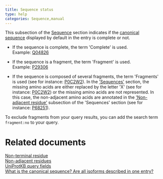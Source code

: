 ```yaml
---
title: Sequence status
type: help
categories: Sequence,manual
---
```


This subsection of the [Sequence](https://www.uniprot.org/help/sequences_section) section indicates if the [canonical sequence](https://www.uniprot.org/help/canonical_and_isoforms) displayed by default in the entry is complete or not.

- If the sequence is complete, the term 'Complete' is used.  
  Example: [Q04826](https://www.uniprot.org/uniprotkb/Q04826#sequences)

- If the sequence is a fragment, the term 'Fragment' is used.  
  Example: [P29306](https://www.uniprot.org/uniprotkb/P29306#sequences)

- If the sequence is composed of several fragments, the term 'Fragments' is used (see for instance: [P0C2W2](https://www.uniprot.org/uniprotkb/P0C2W2#sequences)). In the ['Sequences'](https://www.uniprot.org/help/sequences) section, the missing amino acids are either replaced by the letter 'X' (see for instance: [P0C2W2](https://www.uniprot.org/uniprotkb/P0C2W2#sequences)) or the missing amino acids are not represented. In this case, the non-adjacent amino acids are annotated in the ['Non-adjacent residue'](https://www.uniprot.org/help/non_cons) subsection of the 'Sequences' section (see for instance: [P68251](https://www.uniprot.org/uniprotkb/P68251#sequences)).

To exclude fragments from your query results, you can add the search term `fragment:no` to your query.

# Related documents

[Non-terminal residue](https://www.uniprot.org/help/non_ter)  
[Non-adjacent residues](https://www.uniprot.org/help/non_cons)  
[UniProtKB query fields](https://www.uniprot.org/help/query-fields)  
[What is the canonical sequence? Are all isoforms described in one entry?](https://www.uniprot.org/help/canonical_and_isoforms)
